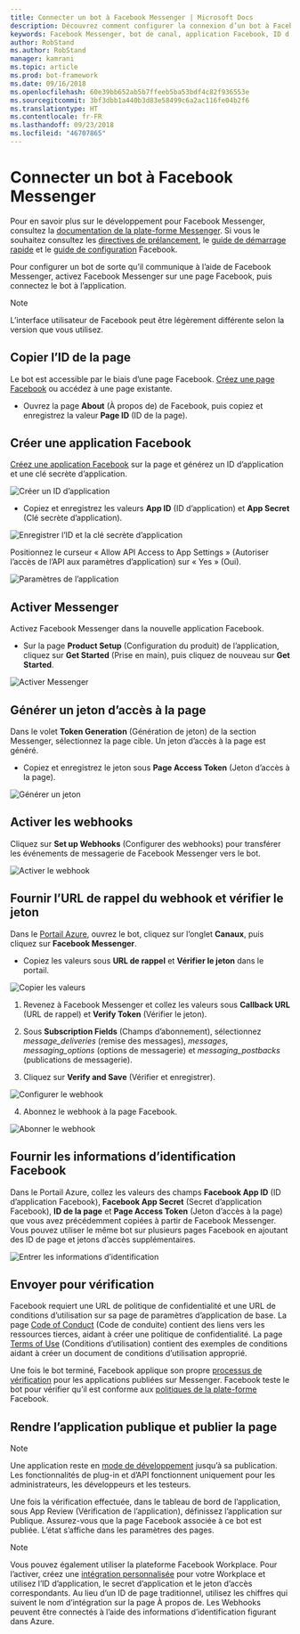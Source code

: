 ```yaml
---
title: Connecter un bot à Facebook Messenger | Microsoft Docs
description: Découvrez comment configurer la connexion d’un bot à Facebook Messenger.
keywords: Facebook Messenger, bot de canal, application Facebook, ID d’application, clé secrète d’application, bot Facebook, informations d’identification
author: RobStand
ms.author: RobStand
manager: kamrani
ms.topic: article
ms.prod: bot-framework
ms.date: 09/16/2018
ms.openlocfilehash: 60e39bb652ab5b7ffeeb5ba53bdf4c82f936553e
ms.sourcegitcommit: 3bf3dbb1a440b3d83e58499c6a2ac116fe04b2f6
ms.translationtype: HT
ms.contentlocale: fr-FR
ms.lasthandoff: 09/23/2018
ms.locfileid: "46707865"
---
```

# <a name="connect-a-bot-to-facebook-messenger"></a>Connecter un bot à Facebook Messenger

Pour en savoir plus sur le développement pour Facebook Messenger, consultez la [documentation de la plate-forme Messenger](https://developers.facebook.com/docs/messenger-platform). Si vous le souhaitez consultez les [directives de prélancement](https://developers.facebook.com/docs/messenger-platform/product-overview/launch#app_public), le [guide de démarrage rapide](https://developers.facebook.com/docs/messenger-platform/guides/quick-start) et le [guide de configuration](https://developers.facebook.com/docs/messenger-platform/guides/setup) Facebook.

Pour configurer un bot de sorte qu’il communique à l’aide de Facebook Messenger, activez Facebook Messenger sur une page Facebook, puis connectez le bot à l’application.

> [!NOTE]
> L’interface utilisateur de Facebook peut être légèrement différente selon la version que vous utilisez.

## <a name="copy-the-page-id"></a>Copier l’ID de la page

Le bot est accessible par le biais d’une page Facebook. [Créez une page Facebook](https://www.facebook.com/bookmarks/pages) ou accédez à une page existante.

* Ouvrez la page **About** (À propos de) de Facebook, puis copiez et enregistrez la valeur **Page ID** (ID de la page).

## <a name="create-a-facebook-app"></a>Créer une application Facebook

[Créez une application Facebook](https://developers.facebook.com/quickstarts/?platform=web) sur la page et générez un ID d’application et une clé secrète d’application.

![Créer un ID d’application](~/media/channels/FB-CreateAppId.png)

* Copiez et enregistrez les valeurs **App ID** (ID d’application) et **App Secret** (Clé secrète d’application).

![Enregistrer l’ID et la clé secrète d’application](~/media/channels/FB-get-appid.png)

Positionnez le curseur « Allow API Access to App Settings » (Autoriser l’accès de l’API aux paramètres d’application) sur « Yes » (Oui).

![Paramètres de l’application](~/media/bot-service-channel-connect-facebook/api_settings.png)

## <a name="enable-messenger"></a>Activer Messenger


Activez Facebook Messenger dans la nouvelle application Facebook.

* Sur la page **Product Setup** (Configuration du produit) de l’application, cliquez sur **Get Started** (Prise en main), puis cliquez de nouveau sur **Get Started**.


![Activer Messenger](~/media/channels/FB-AddMessaging1.png)

## <a name="generate-a-page-access-token"></a>Générer un jeton d’accès à la page

Dans le volet **Token Generation** (Génération de jeton) de la section Messenger, sélectionnez la page cible. Un jeton d’accès à la page est généré.

* Copiez et enregistrez le jeton sous **Page Access Token** (Jeton d’accès à la page).

![Générer un jeton](~/media/channels/FB-generateToken.png)

## <a name="enable-webhooks"></a>Activer les webhooks

Cliquez sur **Set up Webhooks** (Configurer des webhooks) pour transférer les événements de messagerie de Facebook Messenger vers le bot.

![Activer le webhook](~/media/channels/FB-webhook.png)

## <a name="provide-webhook-callback-url-and-verify-token"></a>Fournir l’URL de rappel du webhook et vérifier le jeton

Dans le [Portail Azure](https://portal.azure.com/), ouvrez le bot, cliquez sur l’onglet **Canaux**, puis cliquez sur **Facebook Messenger**.

* Copiez les valeurs sous **URL de rappel** et **Vérifier le jeton** dans le portail.

![Copier les valeurs](~/media/channels/fb-callbackVerify.png)

1. Revenez à Facebook Messenger et collez les valeurs sous **Callback URL** (URL de rappel) et **Verify Token** (Vérifier le jeton).

2. Sous **Subscription Fields** (Champs d’abonnement), sélectionnez *message\_deliveries* (remise des messages), *messages*, *messaging\_options* (options de messagerie) et *messaging\_postbacks* (publications de messagerie).

3. Cliquez sur **Verify and Save** (Vérifier et enregistrer).

![Configurer le webhook](~/media/channels/FB-webhookConfig.png)

4. Abonnez le webhook à la page Facebook.

![Abonner le webhook](~/media/bot-service-channel-connect-facebook/subscribe-webhook.png)


## <a name="provide-facebook-credentials"></a>Fournir les informations d’identification Facebook

Dans le Portail Azure, collez les valeurs des champs **Facebook App ID** (ID d’application Facebook), **Facebook App Secret** (Secret d’application Facebook), **ID de la page** et **Page Access Token** (Jeton d’accès à la page) que vous avez précédemment copiées à partir de Facebook Messenger. Vous pouvez utiliser le même bot sur plusieurs pages Facebook en ajoutant des ID de page et jetons d’accès supplémentaires.

![Entrer les informations d’identification](~/media/channels/fb-credentials2.png)

## <a name="submit-for-review"></a>Envoyer pour vérification

Facebook requiert une URL de politique de confidentialité et une URL de conditions d’utilisation sur sa page de paramètres d’application de base. La page [Code of Conduct](https://aka.ms/bf-conduct) (Code de conduite) contient des liens vers les ressources tierces, aidant à créer une politique de confidentialité. La page [Terms of Use](https://aka.ms/bf-terms) (Conditions d’utilisation) contient des exemples de conditions aidant à créer un document de conditions d’utilisation approprié.

Une fois le bot terminé, Facebook applique son propre [processus de vérification](https://developers.facebook.com/docs/messenger-platform/app-review) pour les applications publiées sur Messenger. Facebook teste le bot pour vérifier qu’il est conforme aux [politiques de la plate-forme](https://developers.facebook.com/docs/messenger-platform/policy-overview) Facebook.

## <a name="make-the-app-public-and-publish-the-page"></a>Rendre l’application publique et publier la page

> [!NOTE]
> Une application reste en [mode de développement](https://developers.facebook.com/docs/apps/managing-development-cycle) jusqu’à sa publication. Les fonctionnalités de plug-in et d’API fonctionnent uniquement pour les administrateurs, les développeurs et les testeurs.

Une fois la vérification effectuée, dans le tableau de bord de l’application, sous App Review (Vérification de l’application), définissez l’application sur Publique.
Assurez-vous que la page Facebook associée à ce bot est publiée. L’état s’affiche dans les paramètres des pages.

> [!NOTE]
> Vous pouvez également utiliser la plateforme Facebook Workplace. Pour l’activer, créez une [intégration personnalisée](https://developers.facebook.com/docs/workplace/custom-integrations-new) pour votre Workplace et utilisez l’ID d’application, le secret d’application et le jeton d’accès correspondants. Au lieu d’un ID de page traditionnel, utilisez les chiffres qui suivent le nom d’intégration sur la page À propos de. Les Webhooks peuvent être connectés à l’aide des informations d’identification figurant dans Azure.
